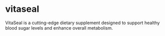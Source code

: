 # vitaseal
VitaSeal is a cutting-edge dietary supplement designed to support healthy blood sugar levels and enhance overall metabolism.
